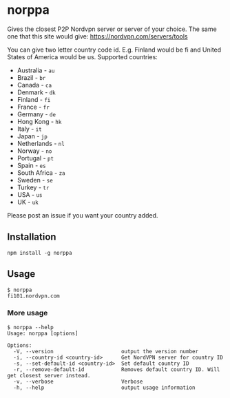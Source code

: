 # norppa

Gives the closest P2P Nordvpn server or server of your choice. The same one that this site would give: https://nordvpn.com/servers/tools

You can give two letter country code id. E.g. Finland would be fi and United States of America would be us. Supported countries:

- Australia - `au`
- Brazil - `br`
- Canada - `ca`
- Denmark - `dk`
- Finland - `fi`
- France - `fr`
- Germany - `de`
- Hong Kong - `hk`
- Italy - `it`
- Japan - `jp`
- Netherlands - `nl`
- Norway - `no`
- Portugal - `pt`
- Spain - `es`
- South Africa - `za`
- Sweden - `se`
- Turkey - `tr`
- USA - `us`
- UK - `uk`

Please post an issue if you want your country added.

## Installation

`npm install -g norppa`

## Usage

```
$ norppa
fi101.nordvpn.com
```

### More usage

```
$ norppa --help
Usage: norppa [options]

Options:
  -V, --version                      output the version number
  -i, --country-id <country-id>      Get NordVPN server for country ID
  -s, --set-default-id <country-id>  Set default country ID
  -r, --remove-default-id            Removes default country ID. Will get closest server instead.
  -v, --verbose                      Verbose
  -h, --help                         output usage information
```
